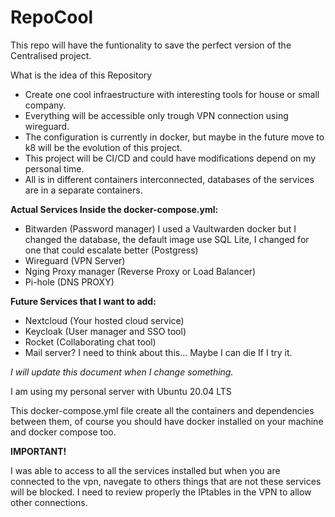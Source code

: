 # RepoCool

This repo will have the funtionality to save the perfect version of the Centralised project.

What is the idea of this Repository

- Create one cool infraestructure with interesting tools for house or small company. 
- Everything will be accessible only trough VPN connection using wireguard.
- The configuration is currently in docker, but maybe in the future move to k8 will be the evolution of this project.
- This project will be CI/CD and could have modifications depend on my personal time.
- All is in different containers interconnected, databases of the services are in a separate containers.

**Actual Services Inside the docker-compose.yml:**

- Bitwarden (Password manager) I used a Vaultwarden docker but I changed the database, the default image use SQL Lite, I changed for one that could escalate better (Postgress)
- Wireguard (VPN Server)
- Nging Proxy manager (Reverse Proxy or Load Balancer)
- Pi-hole (DNS PROXY)


**Future Services that I want to add:**

- Nextcloud (Your hosted cloud service)
- Keycloak (User manager and SSO tool)
- Rocket (Collaborating chat tool)
- Mail server? I need to think about this... Maybe I can die If I try it.


_I will update this document when I change something._


I am using my personal server with Ubuntu 20.04 LTS

This docker-compose.yml file create all the containers and dependencies between them, of course you should have docker installed on your machine and docker compose too. 

**IMPORTANT!**

I was able to access to all the services installed but when you are connected to the vpn, navegate to others things that are not these services will be blocked. I need to review properly the IPtables in the VPN to allow other connections.

